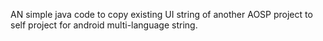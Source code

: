 AN simple java code to copy existing UI string of another AOSP project to self project for android multi-language string.
